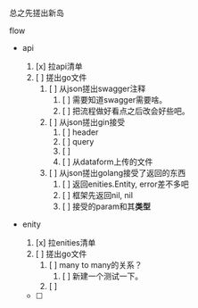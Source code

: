 # 

总之先搓出新岛

flow

- api
  1. [x] 拉api清单  
  2. [ ] 搓出go文件
     1. [ ] 从json搓出swagger注释
        1. [ ] 需要知道swagger需要啥。
        2. [ ] 把流程做好看点之后改会好些吧。
     2. [ ] 从json搓出gin接受
        1. [ ] header
        2. [ ] query
        3. [ ] 
        4. [ ] 从dataform上传的文件
     3. [ ] 从json搓出golang接受了返回的东西
        1. [ ] 返回enities.Entity, error差不多吧
        2. [ ] 框架先返回nil, nil
        3. [ ] 接受的param和其**类型**
- enity
  1. [x] 拉enities清单
  2. [ ] 搓出go文件
     1. [ ] many to many的关系？
        1. [ ] 新建一个测试一下。
     2. [ ] 



    - [ ] 
